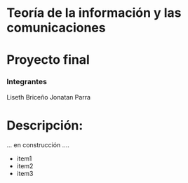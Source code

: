 # Teoría de la información y las comunicaciones

# Proyecto final

### Integrantes
Liseth Briceño
Jonatan Parra

# Descripción:
... en construcción ....

* item1
* item2
* item3
